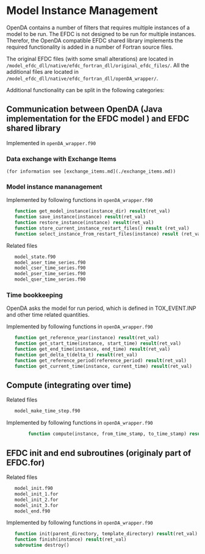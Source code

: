 # Model Instance Management

OpenDA contains a number of filters that requires multiple instances of a model to be run. The EFDC is not designed to be run for multiple instances. Therefor, the OpenDA compatible EFDC shared library implements the required functionality is added in a number of Fortran source files. 

The original EFDC files (with some small alterations) are located in `/model_efdc_dll/native/efdc_fortran_dll/original_efdc_files/`. All the additional files are located in `/model_efdc_dll/native/efdc_fortran_dll/openDA_wrapper/`.

Additional functionality can be split in the following categories:

## Communication between OpenDA (Java implementation for the EFDC model ) and EFDC shared library

Implemented in `openDA_wrapper.f90`

### Data exchange with Exchange Items 

    (for information see [exchange_items.md](./exchange_items.md))

### Model instance mananagement
  
Implemented by following functions in `openDA_wrapper.f90`

```fortran
   function get_model_instance(instance_dir) result(ret_val)
   function save_instance(instance) result(ret_val)
   function restore_instance(instance) result(ret_val)
   function store_current_instance_restart_files() result (ret_val)
   function select_instance_from_restart_files(instance) result (ret_val)
```

Related files
```bash
   model_state.f90
   model_aser_time_series.f90
   model_cser_time_series.f90
   model_pser_time_series.f90
   model_qser_time_series.f90
```

### Time bookkeeping

OpenDA asks the model for run period, which is defined in TOX_EVENT.INP and other time related quantities.

Implemented by following functions in `openDA_wrapper.f90`
```fortran
   function get_reference_year(instance) result(ret_val)
   function get_start_time(instance, start_time) result(ret_val)
   function get_end_time(instance, end_time) result(ret_val)
   function get_delta_t(delta_t) result(ret_val)
   function get_reference_period(reference_period) result(ret_val)
   function get_current_time(instance, current_time) result(ret_val)
```

## Compute (integrating over time)

Related files
```bash
   model_make_time_step.f90
```

Implemented by following functions in `openDA_wrapper.f90`
```fortran
        function compute(instance, from_time_stamp, to_time_stamp) result(ret_val)
```

## EFDC init and end subroutines (originaly part of EFDC.for)

Related files
```bash
   model_init.f90
   model_init_1.for
   model_init_2.for
   model_init_3.for
   model_end.f90
```

Implemented by following functions in `openDA_wrapper.f90`
```fortran
   function init(parent_directory, template_directory) result(ret_val)
   function finish(instance) result(ret_val)
   subroutine destroy()
```
